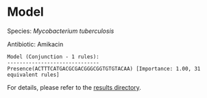 
# Model

Species: *Mycobacterium tuberculosis*

Antibiotic: Amikacin

```
Model (Conjunction - 1 rules):
------------------------------
Presence(ACTTTCATGACGCGACGGGCGGTGTGTACAA) [Importance: 1.00, 31 equivalent rules]

```

For details, please refer to the [results directory](../../../../../results/scm_b/mycobacterium%20tuberculosis/amikacin/repeat_3/).

